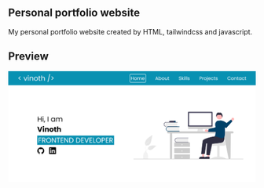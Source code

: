 ## Personal portfolio website

My personal portfolio website created by HTML, tailwindcss and javascript.

## Preview

![preview-image](./Images/preview-img.png)